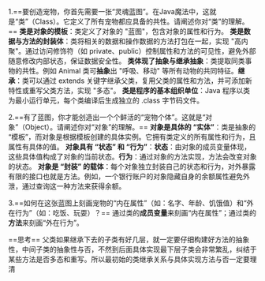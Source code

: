 1.==要创造宠物，你首先需要一张“灵魂蓝图”。在Java魔法中，这就是“类”（Class）。它定义了所有宠物都应具备的共性。请阐述你对“类”的理解。==
**类是对象的模板**：类定义了对象的 "蓝图"，包含对象的属性和行为。
**类是数据与方法的封装体**：类将相关的数据和操作数据的方法打包在一起，实现 "高内聚"。通过访问修饰符（如 private、public）控制属性和方法的可见性，避免外部随意修改内部状态，保证数据安全性。
**类体现了抽象与继承抽象**：类提取同类事物的共性。例如 Animal 类可**抽象**出 "呼吸、移动" 等所有动物的共同特征。**继承**：类可以通过 extends 关键字继承父类，复用父类的属性和方法，并可添加新特性或重写父类方法，实现 "多态"。
**类是程序的基本组织单位**：Java 程序以类为最小运行单元，每个类编译后生成独立的 .class 字节码文件。

2.==有了蓝图，你才能创造出一个个鲜活的“宠物个体”。这就是“对象”（Object）。请阐述你对“对象”的理解。==
**对象是具体的 “实体”**：类是抽象的 “模板”，而对象是根据模板创建的具体实例。它拥有类定义的所有属性和行为，且属性有具体的值。
**对象具有 “状态” 和 “行为”**：**状态**：由对象的成员变量体现，这些具体值构成了对象的当前状态。**行为**：通过对象的方法实现，方法会改变对象的状态。
**对象是 “封装” 的载体**：每个对象独立封装自己的状态和行为，对外暴露有限的接口也就是方法。例如，一个银行账户的对象隐藏自身的余额属性避免外泄，通过查询这一种方法来获得余额。

3.==如何在这张蓝图上刻画宠物的“内在属性”（如：名字、年龄、饥饿值）和“外在行为”（如：吃饭、玩耍）？==
通过类的**成员变量**来刻画“内在属性”；通过类的**方法**来刻画“外在行为”。

==思考==
父类如果继承下去的子类有好几层，就一定要仔细构建好方法的抽象性，中间子类的抽象性与否，不然到后面具体实现最下层子类会非常繁乱，纠结于某些方法是否多态和重写。所以最初始的类继承关系与具体实现方法与否一定要理清